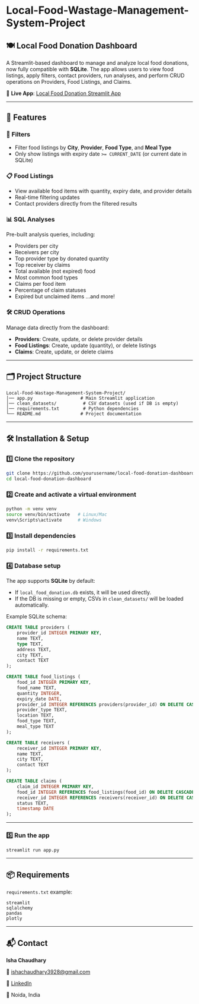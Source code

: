 # Local-Food-Wastage-Management-System-Project

## 🍽️ Local Food Donation Dashboard

A Streamlit-based dashboard to manage and analyze local food donations, now fully compatible with **SQLite**.
The app allows users to view food listings, apply filters, contact providers, run analyses, and perform CRUD operations on Providers, Food Listings, and Claims.

🔗 **Live App**: [Local Food Donation Streamlit App]([https://local-food-donation.streamlit.app/])

---

## 🚀 Features

### 🔎 Filters

* Filter food listings by **City**, **Provider**, **Food Type**, and **Meal Type**
* Only show listings with expiry date `>= CURRENT_DATE` (or current date in SQLite)

### 📋 Food Listings

* View available food items with quantity, expiry date, and provider details
* Real-time filtering updates
* Contact providers directly from the filtered results

### 📊 SQL Analyses

Pre-built analysis queries, including:

* Providers per city
* Receivers per city
* Top provider type by donated quantity
* Top receiver by claims
* Total available (not expired) food
* Most common food types
* Claims per food item
* Percentage of claim statuses
* Expired but unclaimed items
  …and more!

### 🛠️ CRUD Operations

Manage data directly from the dashboard:

* **Providers**: Create, update, or delete provider details
* **Food Listings**: Create, update (quantity), or delete listings
* **Claims**: Create, update, or delete claims

---

## 🗂️ Project Structure

```
Local-Food-Wastage-Management-System-Project/
│── app.py                  # Main Streamlit application
│── clean_datasets/          # CSV datasets (used if DB is empty)
│── requirements.txt         # Python dependencies
└── README.md               # Project documentation
```

---

## 🛠️ Installation & Setup

### 1️⃣ Clone the repository

```bash
git clone https://github.com/yourusername/local-food-donation-dashboard.git
cd local-food-donation-dashboard
```

### 2️⃣ Create and activate a virtual environment

```bash
python -m venv venv
source venv/bin/activate   # Linux/Mac
venv\Scripts\activate      # Windows
```

### 3️⃣ Install dependencies

```bash
pip install -r requirements.txt
```

### 4️⃣ Database setup

The app supports **SQLite** by default:

* If `local_food_donation.db` exists, it will be used directly.
* If the DB is missing or empty, CSVs in `clean_datasets/` will be loaded automatically.

Example SQLite schema:

```sql
CREATE TABLE providers (
    provider_id INTEGER PRIMARY KEY,
    name TEXT,
    type TEXT,
    address TEXT,
    city TEXT,
    contact TEXT
);

CREATE TABLE food_listings (
    food_id INTEGER PRIMARY KEY,
    food_name TEXT,
    quantity INTEGER,
    expiry_date DATE,
    provider_id INTEGER REFERENCES providers(provider_id) ON DELETE CASCADE,
    provider_type TEXT,
    location TEXT,
    food_type TEXT,
    meal_type TEXT
);

CREATE TABLE receivers (
    receiver_id INTEGER PRIMARY KEY,
    name TEXT,
    city TEXT,
    contact TEXT
);

CREATE TABLE claims (
    claim_id INTEGER PRIMARY KEY,
    food_id INTEGER REFERENCES food_listings(food_id) ON DELETE CASCADE,
    receiver_id INTEGER REFERENCES receivers(receiver_id) ON DELETE CASCADE,
    status TEXT,
    timestamp DATE
);
```

---

### 5️⃣ Run the app

```bash
streamlit run app.py
```

---

## 📦 Requirements

`requirements.txt` example:

```
streamlit
sqlalchemy
pandas
plotly
```

---

## 📬 Contact

**Isha Chaudhary**

📧 [ishachaudhary3928@gmail.com](mailto:ishachaudhary3928@gmail.com)

🔗 [LinkedIn](https://www.linkedin.com/in/ishachaudhary18)

📍 Noida, India

